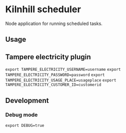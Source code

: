 # Kilnhill scheduler

Node application for running scheduled tasks.

## Usage

## Tampere electricity plugin
`export TAMPERE_ELECTRICITY_USERNAME=username`
`export TAMPERE_ELECTRICITY_PASSWORD=password`
`export TAMPERE_ELECTRICITY_USAGE_PLACE=usageplace`
`export TAMPERE_ELECTRICITY_CUSTOMER_ID=customerid`

## Development

### Debug mode

`export DEBUG=true`
